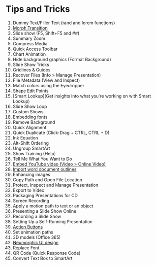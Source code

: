 # Tips and Tricks

1. Dummy Text/Filler Text (rand and lorem functions)
1. [Morph Transition](https://support.microsoft.com/en-us/office/use-the-morph-transition-in-powerpoint-8dd1c7b2-b935-44f5-a74c-741d8d9244ea)
1. Slide show (F5, Shift+F5 and ##)
1. Summary Zoom
1. Compress Media
1. Quick Access Toolbar
1. Chart Animation
1. Hide background graphics (Format Background)
1. Slide Show Tricks
1. Gridlines & Guides
1. Recover Files (Info > Manage Presentation)
1. File Metadata (View and Inspect)
1. Match colors using the Eyedropper
1. Shape Edit Points
1. [Smart Lookup](Get insights into what you're working on with Smart Lookup)
1. Slide Show Loop
1. Custom Shows
1. Embedding fonts
1. Remove Background
1. Quick Alignment
1. Quick Duplicate (Click-Drag + CTRL, CTRL + D)
1. Ink Equation
1. Alt-Shift Ordering
1. Ungroup SmartArt
1. Show Training (Help)
1. Tell Me What You Want to Do
1. [Embed YouTube video (Video > Online Video)](https://support.microsoft.com/en-us/office/insert-a-video-from-youtube-or-another-site-8340ec69-4cee-4fe1-ab96-4849154bc6db)
1. [Import word document outlines](https://support.microsoft.com/en-us/office/create-a-powerpoint-presentation-from-an-outline-f6294909-04e9-4020-b9a8-4587b112692c)
1. Enhancing images
1. Copy Path and Open File Location
1. Protect, Inspect and Manage Presentation
1. Export to Video
1. Packaging Presentations for CD
1. Screen Recording
1. Apply a motion path to text or an object
1. Presenting a Slide Show Online
1. Recording a Slide Show
1. Setting Up a Self-Running Presentation
1. [Action Buttons](https://support.microsoft.com/en-us/office/add-commands-to-your-presentation-with-action-buttons-7db2c0f8-5424-4780-93cb-8ac2b6b5f6ce)
1. Set animation paths
1. 3D models (Office 365)
1. [Neumorphic UI design](https://www.youtube.com/watch?v=rmDgBy7bjiU)
1. Replace Font
1. QR Code (Quick Response Code)
1. Convert Text Box to SmartArt
